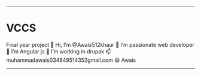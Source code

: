 **************************************
# VCCS
Final year project
👋 Hi, I’m @Awais512khaur
👀 I’m passionate web developer
🌱 I’m Angular js
💞️ I’m working in drupak
📫 muhammadawais034849514352gmail.com
😄 Awais
***************************************
